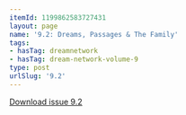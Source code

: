 ```yaml
---
itemId: 1199862583727431
layout: page
name: '9.2: Dreams, Passages & The Family'
tags:
- hasTag: dreamnetwork
- hasTag: dream-network-volume-9
type: post
urlSlug: '9.2'
---
```

<a href="files/pdfs/Volume_9/9.2-Dream-Network-Journal-Vol-9-No-2.pdf" download="">Download issue 9.2</a>